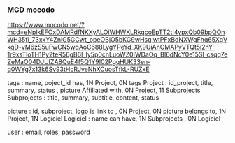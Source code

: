 ### MCD mocodo 
https://www.mocodo.net/?mcd=eNplkEFOxDAMRdfNKXyALOiWHWKLRkgcoEpTT2tI4ypxQb09bpQOnWH35fi_73xxY4ZniG5GCwt_opeOBjO5bKG9wHsqIwtPFxBdNXWgFhq65XgVkqD-vM6zS5uFwCN5wqAoC688LygYPeYd_XK9UiAnOMAPyVTQt5i2hY-1r9xsTloTH1Py2teR56gB6l_Iy5p0cnLuoWZ0IWDaOq_BI6dNcY0e15Sl_csqq7eZeMaO04DJUIZA8QuE4f5Q1Y9I02PgqHUK33en-q0WYg7x13k6Sv93tHcRJveNhXCuosTfkL-RUZxE



tags : name, poject_id
has, 1N Project, 0N tags
Project : id_project, title, summary, status , picture
Affiliated with, 0N Project, 11 Subprojects
Subprojects : title, summary, subtitle, content, status

picture : 	id,	subproject,	logo
is link to , 0N Project, 0N picture
belongs to, 1N Project, 1N Logiciel
Logiciel : name
can have, 1N Subprojects , 0N Logiciel

user : email, roles, password


